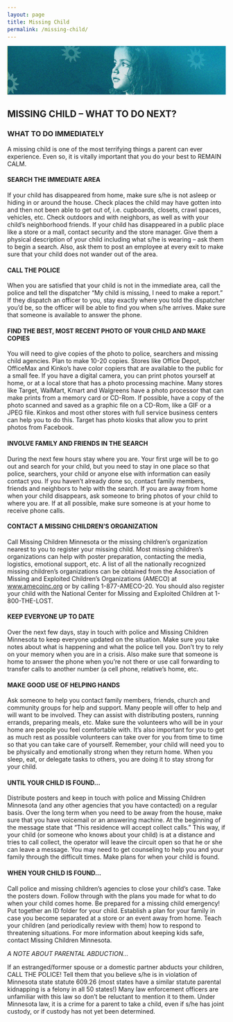 ```yaml
---
layout: page
title: Missing Child
permalink: /missing-child/
---
```


![](/assets/missing-child-banner.jpg)

## MISSING CHILD – WHAT TO DO NEXT?

### WHAT TO DO IMMEDIATELY

A missing child is one of the most terrifying things a parent can ever experience. Even so, it is vitally important that you do your best to REMAIN CALM.

#### SEARCH THE IMMEDIATE AREA

If your child has disappeared from home, make sure s/he is not asleep or hiding in or around the house. Check places the child may have gotten into and then not been able to get out of, i.e. cupboards, closets, crawl spaces, vehicles, etc. Check outdoors and with neighbors, as well as with your child’s neighborhood friends. If your child has disappeared in a public place like a store or a mall, contact security and the store manager. Give them a physical description of your child including what s/he is wearing – ask them to begin a search. Also, ask them to post an employee at every exit to make sure that your child does not wander out of the area.

#### CALL THE POLICE

When you are satisfied that your child is not in the immediate area, call the police and tell the dispatcher “My child is missing, I need to make a report.” If they dispatch an officer to you, stay exactly where you told the dispatcher you’d be, so the officer will be able to find you when s/he arrives. Make sure that someone is available to answer the phone.

#### FIND THE BEST, MOST RECENT PHOTO OF YOUR CHILD AND MAKE COPIES

You will need to give copies of the photo to police, searchers and missing child agencies. Plan to make 10-20 copies. Stores like Office Depot, OfficeMax and Kinko’s have color copiers that are available to the public for a small fee. If you have a digital camera, you can print photos yourself at home, or at a local store that has a photo processing machine. Many stores like Target, WalMart, Kmart and Walgreens have a photo processor that can make prints from a memory card or CD-Rom. If possible, have a copy of the photo scanned and saved as a graphic file on a CD-Rom, like a GIF or a JPEG file. Kinkos and most other stores with full service business centers can help you to do this. Target has photo kiosks that allow you to print photos from Facebook.

#### INVOLVE FAMILY AND FRIENDS IN THE SEARCH

During the next few hours stay where you are. Your first urge will be to go out and search for your child, but you need to stay in one place so that police, searchers, your child or anyone else with information can easily contact you. If you haven’t already done so, contact family members, friends and neighbors to help with the search. If you are away from home when your child disappears, ask someone to bring photos of your child to where you are. If at all possible, make sure someone is at your home to receive phone calls.

#### CONTACT A MISSING CHILDREN’S ORGANIZATION

Call Missing Children Minnesota or the missing children’s organization nearest to you to register your missing child. Most missing children’s organizations can help with poster preparation, contacting the media, logistics, emotional support, etc. A list of all the nationally recognized missing children’s organizations can be obtained from the Association of Missing and Exploited Children’s Organizations (AMECO) at www.amecoinc.org or by calling 1-877-AMECO-20. You should also register your child with the National Center for Missing and Exploited Children at 1-800-THE-LOST.

#### KEEP EVERYONE UP TO DATE

Over the next few days, stay in touch with police and Missing Children Minnesota to keep everyone updated on the situation. Make sure you take notes about what is happening and what the police tell you. Don’t try to rely on your memory when you are in a crisis. Also make sure that someone is home to answer the phone when you’re not there or use call forwarding to transfer calls to another number (a cell phone, relative’s home, etc.

#### MAKE GOOD USE OF HELPING HANDS

Ask someone to help you contact family members, friends, church and community groups for help and support. Many people will offer to help and will want to be involved. They can assist with distributing posters, running errands, preparing meals, etc. Make sure the volunteers who will be in your home are people you feel comfortable with. It’s also important for you to get as much rest as possible volunteers can take over for you from time to time so that you can take care of yourself. Remember, your child will need you to be physically and emotionally strong when they return home. When you sleep, eat, or delegate tasks to others, you are doing it to stay strong for your child.

#### UNTIL YOUR CHILD IS FOUND…

Distribute posters and keep in touch with police and Missing Children Minnesota (and any other agencies that you have contacted) on a regular basis. Over the long term when you need to be away from the house, make sure that you have voicemail or an answering machine. At the beginning of the message state that “This residence will accept collect calls.” This way, if your child (or someone who knows about your child) is at a distance and tries to call collect, the operator will leave the circuit open so that he or she can leave a message. You may need to get counseling to help you and your family through the difficult times. Make plans for when your child is found.

#### WHEN YOUR CHILD IS FOUND…

Call police and missing children’s agencies to close your child’s case. Take the posters down. Follow through with the plans you made for what to do when your child comes home. Be prepared for a missing child emergency! Put together an ID folder for your child. Establish a plan for your family in case you become separated at a store or an event away from home. Teach your children (and periodically review with them) how to respond to threatening situations. For more information about keeping kids safe, contact Missing Children Minnesota.

_A NOTE ABOUT PARENTAL ABDUCTION…_

If an estranged/former spouse or a domestic partner abducts your children, CALL THE POLICE!  Tell them that you believe s/he is in violation of Minnesota state statute 609.26 (most states have a similar statute parental kidnapping is a felony in all 50 states!) Many law enforcement officers are unfamiliar with this law so don’t be reluctant to mention it to them. Under Minnesota law, it is a crime for a parent to take a child, even if s/he has joint custody, or if custody has not yet been determined.
